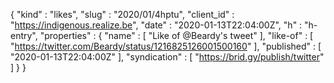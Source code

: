 {
  "kind" : "likes",
  "slug" : "2020/01/4hptu",
  "client_id" : "https://indigenous.realize.be",
  "date" : "2020-01-13T22:04:00Z",
  "h" : "h-entry",
  "properties" : {
    "name" : [ "Like of @Beardy's tweet" ],
    "like-of" : [ "https://twitter.com/Beardy/status/1216825126001500160" ],
    "published" : [ "2020-01-13T22:04:00Z" ],
    "syndication" : [ "https://brid.gy/publish/twitter" ]
  }
}
